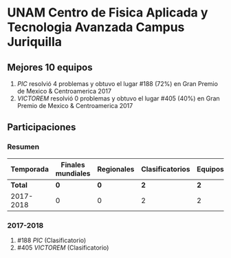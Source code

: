 # UNAM Centro de Fisica Aplicada y Tecnologia Avanzada Campus Juriquilla

## Mejores 10 equipos

1. _PIC_ resolvió 4 problemas y obtuvo el lugar #188 (72%) en Gran Premio de Mexico & Centroamerica 2017
1. _VICTOREM_ resolvió 0 problemas y obtuvo el lugar #405 (40%) en Gran Premio de Mexico & Centroamerica 2017

## Participaciones

### Resumen

| Temporada | Finales mundiales | Regionales | Clasificatorios | Equipos |
| --- | --- | --- | --- | --- |
| **Total** | **0** | **0** | **2** | **2** |
| 2017-2018 | 0 | 0 | 2 | 2 |

### 2017-2018

1. #188 _PIC_ (Clasificatorio)
1. #405 _VICTOREM_ (Clasificatorio)



